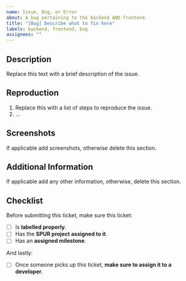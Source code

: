 ```yaml
---
name: Issue, Bug, or Error
about: A bug pertaining to the backend AND frontend.
title: "[Bug] Describe what to fix here"
labels: backend, frontend, bug
assignees: ""
---
```


## Description

Replace this text with a brief description of the issue.

## Reproduction

1. Replace this with a list of steps to reproduce the issue.
2. ...

## Screenshots

If applicable add screenshots, otherwise delete this section.

## Additional Information

If applicable add any other information, otherwise, delete this section.

## Checklist

Before submitting this ticket, make sure this ticket:

- [ ] Is **labelled properly**.
- [ ] Has the **SPUR project assigned to it**.
- [ ] Has an **assigned milestone**.

And lastly:

- [ ] Once someone picks up this ticket, **make sure to assign it to a developer**.
